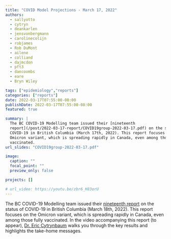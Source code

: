 ```yaml
---
title: "COVID Model Projections - March 17, 2022"
authors:
  - sallyotto
  - cytryn
  - deankarlen
  - jensvonbergmann
  - carolinecolijn
  - robjames
  - Rob DuMont
  - ailene
  - colliand
  - dajmcdon
  - pft3
  - dancoombs
  - eare
  - Bryn Wiley

tags: ["epidemiology","reports"]
categories: ["reports"]
date: 2022-03-17T07:55:00-08:00
publishDate: 2022-03-17T07:55:00-08:00
featured: true

summary: |
  The BC COVID-19 Modelling team issued their [nineteenth
  report](/post/2022-03-17-report/COVID19group-2022-03-17.pdf) on the status of
  COVID-19 in British Columbia (March 17th, 2022). This report focuses on the
  Omicron variant, which is spreading rapidly in Canada, even among those fully
  vaccinated.
url_slides: "COVID19group-2022-03-17.pdf"

image:
  caption: ""
  focal_point: ""
  preview_only: false

projects: []

# url_video: https://youtu.be/zbr6_H83orU
---
```

The BC COVID-19 Modelling team issued their [nineteenth
report](COVID19group-2022-03-17.pdf) on the status of COVID-19 in British
Columbia (March 18th, 2022). This report focuses on the Omicron variant,
which is spreading rapidly in Canada, even among those fully vaccinated. In the
video accompanying this report (to appear), [Dr. Eric
Cytrynbaum](/authors/cytryn/) walks you through the key results and highlights
the take-home messages. 
